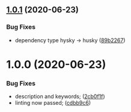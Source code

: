 ## [1.0.1](https://github.com/xobotyi/is-plain-obj/compare/v1.0.0...v1.0.1) (2020-06-23)


### Bug Fixes

* dependency type hysky -> husky ([89b2267](https://github.com/xobotyi/is-plain-obj/commit/89b2267e1b5cca4be9f848a9fbd01f47a54a913b))

# 1.0.0 (2020-06-23)


### Bug Fixes

* description and keywords; ([2cb0f1f](https://github.com/xobotyi/is-plain-obj/commit/2cb0f1f6de24189ed40cf2db4ef930c03994e092))
* linting now passed; ([cdbb9c6](https://github.com/xobotyi/is-plain-obj/commit/cdbb9c627c9afd09f6a61d66cdf4389da9118ad0))
